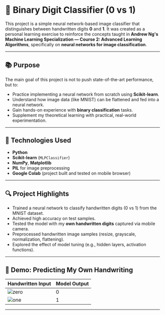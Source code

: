 # 🧠 Binary Digit Classifier (0 vs 1)

This project is a simple neural network-based image classifier that distinguishes between handwritten digits **0** and **1**. It was created as a personal learning exercise to reinforce the concepts taught in **Andrew Ng's Machine Learning Specialization — Course 2: Advanced Learning Algorithms**, specifically on **neural networks for image classification**.

---

## 📚 Purpose

The main goal of this project is not to push state-of-the-art performance, but to:

- Practice implementing a neural network from scratch using **Scikit-learn**.
- Understand how image data (like MNIST) can be flattened and fed into a neural network.
- Gain hands-on experience with **binary classification** tasks.
- Supplement my theoretical learning with practical, real-world experimentation.

---

## 🧰 Technologies Used

- **Python**
- **Scikit-learn** (`MLPClassifier`)
- **NumPy**, **Matplotlib**
- **PIL** for image preprocessing
- **Google Colab** (project built and tested on mobile browser)

---

## 🔍 Project Highlights

- Trained a neural network to classify handwritten digits (0 vs 1) from the MNIST dataset.
- Achieved high accuracy on test samples.
- Tested the model with my **own handwritten digits** captured via mobile camera.
- Preprocessed handwritten image samples (resize, grayscale, normalization, flattening).
- Explored the effect of model tuning (e.g., hidden layers, activation functions).

---

## 🧪 Demo: Predicting My Own Handwriting

| Handwritten Input | Model Output |
|-------------------|--------------|
| ![zero](images/zero_example.png) | 0 |
| ![one](images/one_example.png) | 1 |

---


